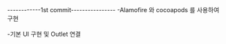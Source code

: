 ------------1st commit----------------
-Alamofire 와 cocoapods 를 사용하여 구현<br/><br/>
-기본 UI 구현 및 Outlet 연결<br/><br/>

